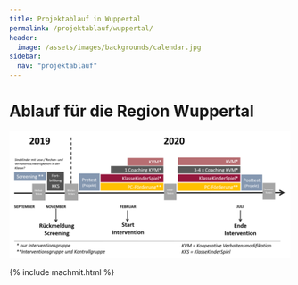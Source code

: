 ```yaml
---
title: Projektablauf in Wuppertal
permalink: /projektablauf/wuppertal/
header:
  image: /assets/images/backgrounds/calendar.jpg
sidebar:
  nav: "projektablauf"
---
```


# **Ablauf für die Region Wuppertal**

![Grafik zum Projektablauf in Wuppertal](/assets/images/Ablauf_Wuppertal.png)



{% include machmit.html %}
